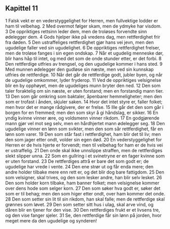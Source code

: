 ## Kapittel 11

1 Falsk vekt er en vederstyggelighet for Herren, men fullvektige lodder er ham til velbehag. 
2 Med overmot følger skam, men de ydmyke har visdom. 
3 De oppriktiges rettsinn leder dem, men de troløses forvendte sinn ødelegger dem. 
4 Gods hjelper ikke på vredens dag, men rettferdighet frir fra døden. 
5 Den ustraffeliges rettferdighet gjør hans vei jevn, men den ugudelige faller ved sin ugudelighet. 
6 De oppriktiges rettferdighet frelser, men de troløse fanges i sin egen ondskap. 
7 Når et ugudelig menneske dør, blir hans håp til intet, og med det som de onde stunder etter, er det forbi. 
8 Den rettferdige utfries av trengsel, og den ugudelige kommer i hans sted. 
9 Med munnen ødelegger den gudløse sin næste, men ved sin kunnskap utfries de rettferdige. 
10 Når det går de rettferdige godt, jubler byen, og når de ugudelige omkommer, lyder fryderop. 
11 Ved de oppriktiges velsignelse blir en by opphøyet, men de ugudeliges munn bryter den ned. 
12 Den som taler foraktelig om sin næste, er uten forstand; men en forstandig mann tier. 
13 Den som går omkring som baktaler, åpenbarer hemmeligheter; men den som er trofast i ånden, skjuler saken. 
14 Hvor det intet styre er, faller folket; men hvor det er mange rådgivere, der er frelse. 
15 Ille går det den som går i borgen for en fremmed; men den som skyr å gi håndslag, er sikker. 
16 En yndig kvinne vinner ære, og voldsmenn vinner rikdom. 
17 En godgjørende mann gjør vel mot seg selv, men en hårdhjertet mann ødelegger seg. 
18 Den ugudelige vinner en lønn som svikter, men den som sår rettferdighet, får en lønn som varer. 
19 Den som står fast i rettferdighet, ham blir det til liv; men den som jager etter ondt, volder sin egen død.
20 En vederstyggelighet for Herren er de hvis hjerte er forvendt; men til velbehag for ham er de hvis vei er ustraffelig. 
21 Den onde skal ikke unnslippe straffen, men de rettferdiges slekt slipper unna. 
22 Som en gullring i et svinetryne er en fager kvinne som er uten forstand. 
23 De rettferdiges attrå er bare det som godt er; de ugudelige har vrede i vente. 
24 Den ene strør ut og får enda mere; den andre holder tilbake mere enn rett er, og det blir dog bare fattigdom. 
25 Den som velsigner, skal trives, og den som lesker andre, han blir selv lesket. 
26 Den som holder korn tilbake, ham banner folket; men velsignelse kommer over dens hode som selger korn. 
27 Den som søker hva godt er, søker det som er til behag; men den som higer etter ondt, over ham kommer det onde. 
28 Den som setter sin lit til sin rikdom, han skal falle; men de rettferdige skal grønnes som løvet. 
29 Den som setter sitt hus i ulag, skal arve vind, og dåren blir en tjener for den vise. 
30 Den rettferdiges frukt er et livsens tre, og den vise fanger sjeler. 
31 Se, den rettferdige får sin lønn på jorden, hvor meget mere da den ugudelige og synderen!
